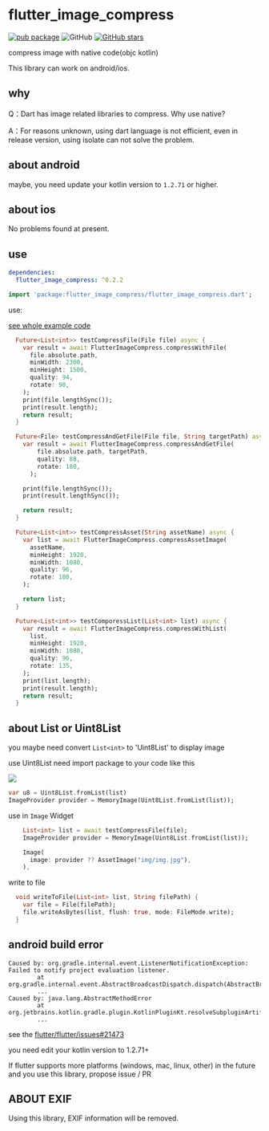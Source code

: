 # flutter_image_compress

[![pub package](https://img.shields.io/pub/v/flutter_image_compress.svg)](https://pub.dartlang.org/packages/flutter_image_compress)
![GitHub](https://img.shields.io/github/license/OpenFlutter/flutter_image_compress.svg)
[![GitHub stars](https://img.shields.io/github/stars/OpenFlutter/flutter_image_compress.svg?style=social&label=Stars)](https://github.com/OpenFlutter/flutter_image_compress)

compress image with native code(objc kotlin)

This library can work on android/ios.

## why

Q：Dart has image related libraries to compress. Why use native?

A：For reasons unknown, using dart language is not efficient, even in release version, using isolate can not solve the problem.

## about android

maybe, you need update your kotlin version to `1.2.71` or higher.

## about ios

No problems found at present.

## use

```yaml
dependencies:
  flutter_image_compress: ^0.2.2
```

```dart
import 'package:flutter_image_compress/flutter_image_compress.dart';
```

use:

[see whole example code](https://github.com/OpenFlutter/flutter_image_compress/blob/master/example/lib/main.dart)

```dart
  Future<List<int>> testCompressFile(File file) async {
    var result = await FlutterImageCompress.compressWithFile(
      file.absolute.path,
      minWidth: 2300,
      minHeight: 1500,
      quality: 94,
      rotate: 90,
    );
    print(file.lengthSync());
    print(result.length);
    return result;
  }

  Future<File> testCompressAndGetFile(File file, String targetPath) async {
    var result = await FlutterImageCompress.compressAndGetFile(
        file.absolute.path, targetPath,
        quality: 88,
        rotate: 180,
      );

    print(file.lengthSync());
    print(result.lengthSync());

    return result;
  }

  Future<List<int>> testCompressAsset(String assetName) async {
    var list = await FlutterImageCompress.compressAssetImage(
      assetName,
      minHeight: 1920,
      minWidth: 1080,
      quality: 96,
      rotate: 180,
    );

    return list;
  }

  Future<List<int>> testComporessList(List<int> list) async {
    var result = await FlutterImageCompress.compressWithList(
      list,
      minHeight: 1920,
      minWidth: 1080,
      quality: 96,
      rotate: 135,
    );
    print(list.length);
    print(result.length);
    return result;
  }
```

## about List<int> or Uint8List

you maybe need convert `List<int>` to 'Uint8List' to display image

use Uint8List need import package to your code like this

![](https://ws1.sinaimg.cn/large/844036b9ly1fxhyu2opqqj20j802c3yr.jpg)

```dart
var u8 = Uint8List.fromList(list)
ImageProvider provider = MemoryImage(Uint8List.fromList(list));
```

use in `Image` Widget

```dart
    List<int> list = await testCompressFile(file);
    ImageProvider provider = MemoryImage(Uint8List.fromList(list));

    Image(
      image: provider ?? AssetImage("img/img.jpg"),
    ),
```

write to file

```dart
  void writeToFile(List<int> list, String filePath) {
    var file = File(filePath);
    file.writeAsBytes(list, flush: true, mode: FileMode.write);
  }
```

## android build error

```
Caused by: org.gradle.internal.event.ListenerNotificationException: Failed to notify project evaluation listener.
        at org.gradle.internal.event.AbstractBroadcastDispatch.dispatch(AbstractBroadcastDispatch.java:86)
        ...
Caused by: java.lang.AbstractMethodError
        at org.jetbrains.kotlin.gradle.plugin.KotlinPluginKt.resolveSubpluginArtifacts(KotlinPlugin.kt:776)
        ...
```

see the [flutter/flutter/issues#21473](https://github.com/flutter/flutter/issues/21473#issuecomment-420434339)

you need edit your kotlin version to 1.2.71+

If flutter supports more platforms (windows, mac, linux, other) in the future and you use this library, propose issue / PR

## ABOUT EXIF

Using this library, EXIF information will be removed.
